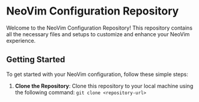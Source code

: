 # NeoVim Configuration Repository

Welcome to the NeoVim Configuration Repository! This repository contains all the necessary files and setups to customize and enhance your NeoVim experience.

## Getting Started

To get started with your NeoVim configuration, follow these simple steps:

1. **Clone the Repository**: Clone this repository to your local machine using the following command:
```git clone <repository-url>```
